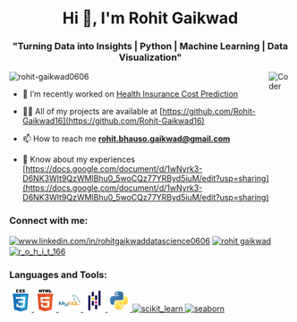 <h1 align="center">Hi 👋, I'm Rohit Gaikwad</h1>
<h3 align="center">"Turning Data into Insights | Python | Machine Learning | Data Visualization"</h3>
<img src= "[https://www.google.com/url?sa=i&url=https%3A%2F%2Fgithub.com%2Frudrabarad%2FGifs&psig=AOvVaw3m-0RJsA_S2xAlaHX8OAMZ&ust=1691950046050000&source=images&cd=vfe&opi=89978449&ved=0CBEQjRxqFwoTCNCU05Tb14ADFQAAAAAdAAAAABAF](https://camo.githubusercontent.com/8bf6f6d78abc81fcf9c49f10649423e73ea44bc248e83aaae8759d401c829a84/68747470733a2f2f70687973696373677572756b756c2e66696c65732e776f726470726573732e636f6d2f323031392f30322f6368617261637465722d312e676966)" align="right" alt="Coder" width="40" height="40">

<p align="left"> <img src="https://komarev.com/ghpvc/?username=rohit-gaikwad0606&label=Profile%20views&color=0e75b6&style=flat" alt="rohit-gaikwad0606" /> </p>

- 🔭 I’m recently worked on [Health Insurance Cost Prediction](https://health-insurance-cost-price-vfnutmtfhnjfwnj5dik9nc.streamlit.app/)

- 👨‍💻 All of my projects are available at [https://github.com/Rohit-Gaikwad16](https://github.com/Rohit-Gaikwad16)

- 📫 How to reach me **rohit.bhauso.gaikwad@gmail.com**

- 📄 Know about my experiences [https://docs.google.com/document/d/1wNyrk3-D6NK3WIt9QzWMlBhu0_5woCQz77YRByd5iuM/edit?usp=sharing](https://docs.google.com/document/d/1wNyrk3-D6NK3WIt9QzWMlBhu0_5woCQz77YRByd5iuM/edit?usp=sharing)

<h3 align="left">Connect with me:</h3>
<p align="left">
<a href="https://linkedin.com/in/www.linkedin.com/in/rohitgaikwaddatascience0606" target="blank"><img align="center" src="https://raw.githubusercontent.com/rahuldkjain/github-profile-readme-generator/master/src/images/icons/Social/linked-in-alt.svg" alt="www.linkedin.com/in/rohitgaikwaddatascience0606" height="30" width="40" /></a>
<a href="https://kaggle.com/rohit gaikwad" target="blank"><img align="center" src="https://raw.githubusercontent.com/rahuldkjain/github-profile-readme-generator/master/src/images/icons/Social/kaggle.svg" alt="rohit gaikwad" height="30" width="40" /></a>
<a href="https://instagram.com/r_o_h_i_t_166" target="blank"><img align="center" src="https://raw.githubusercontent.com/rahuldkjain/github-profile-readme-generator/master/src/images/icons/Social/instagram.svg" alt="r_o_h_i_t_166" height="30" width="40" /></a>
</p>

<h3 align="left">Languages and Tools:</h3>
<p align="left"> <a href="https://www.w3schools.com/css/" target="_blank" rel="noreferrer"> <img src="https://raw.githubusercontent.com/devicons/devicon/master/icons/css3/css3-original-wordmark.svg" alt="css3" width="40" height="40"/> </a> <a href="https://www.w3.org/html/" target="_blank" rel="noreferrer"> <img src="https://raw.githubusercontent.com/devicons/devicon/master/icons/html5/html5-original-wordmark.svg" alt="html5" width="40" height="40"/> </a> <a href="https://www.mysql.com/" target="_blank" rel="noreferrer"> <img src="https://raw.githubusercontent.com/devicons/devicon/master/icons/mysql/mysql-original-wordmark.svg" alt="mysql" width="40" height="40"/> </a> <a href="https://pandas.pydata.org/" target="_blank" rel="noreferrer"> <img src="https://raw.githubusercontent.com/devicons/devicon/2ae2a900d2f041da66e950e4d48052658d850630/icons/pandas/pandas-original.svg" alt="pandas" width="40" height="40"/> </a> <a href="https://www.python.org" target="_blank" rel="noreferrer"> <img src="https://raw.githubusercontent.com/devicons/devicon/master/icons/python/python-original.svg" alt="python" width="40" height="40"/> </a> <a href="https://scikit-learn.org/" target="_blank" rel="noreferrer"> <img src="https://upload.wikimedia.org/wikipedia/commons/0/05/Scikit_learn_logo_small.svg" alt="scikit_learn" width="40" height="40"/> </a> <a href="https://seaborn.pydata.org/" target="_blank" rel="noreferrer"> <img src="https://seaborn.pydata.org/_images/logo-mark-lightbg.svg" alt="seaborn" width="40" height="40"/> </a> </p>
